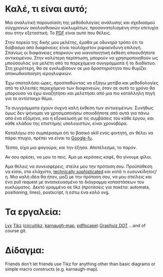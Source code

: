 # Καλέ, τι είναι αυτό;
Μια αναλυτική παρουσίαση της μεθοδολογίας ανάλυσης και σχεδιασμού σύγχρονων ακολουθιακών κυκλωμάτων, προσανατολισμένη στην επιτυχία σου στην εξεταστική. Το [PDF](./digielecguide.pdf) είναι αυτό που θέλεις.

Στην πορεία της δικής μου μελέτης, έμαθα με οδυνηρό τρόπο ότι το διάβασμα από διαφάνειες είναι τουλάχιστον ριψοκίνδυνη επιλογή. Σπανίως οι διαφάνειες επαρκούν για ικανοποιητική έκθεση οποιουδήποτε αντικειμένου. Στην καλύτερη περίπτωση, μπορούν να χρησιμοποιηθούν ως μπούσουλας για μελέτη από τα παρεχόμενα συγγράμματα ή το διαδίκτυο. Στη χειρότερη, θα σε εγκλωβίσουν σε μια δραστηριότητα που θυμίζει αποκωδικοποίηση ιερογλυφικών.

Έχω σπαταλήσει ώρες, προσπαθώντας να εξάγω μοτίβα και μεθοδολογίες από το ελλειπές περιεχόμενο των διαφανειών, όταν σε αυτό το χρόνο θα μπορούσα να έχω αναζητήσει και μελετήσει από μια πιο κατάλληλη πηγή για το αντίστοιχο θέμα.

Τα συγγράμματα έχουν συχνά καλή έκθεση των αντικειμένων. Συνήθως όμως δεν ψήνομαι να χρησιμοποιήσω οποιοδήποτε από αυτά για πάνω από ένα εξάμηνο, και η εξοικείωση με τις συμβάσεις του κάθε έργου, και κάθε κλάδου της επιστήμης υπολογιστών, είναι χρονοβόρα. 

Καταλήγω στο συμπέρασμα ότι το βασικό skill ενός φοιτητή, αν θέλει να πάρει πτυχίο, πρέπει να είναι το [Google-fu](https://en.wiktionary.org/wiki/Google-fu).

Τέσπα, είχα μια φαγούρα, και την έξησα. Αποτέλεσμα, το παρόν.

Αν σου αρέσει, να μου το πεις. Άμα με κεράσεις καφέ, θα γίνουμε φίλοι.

Άμα θέλεις να συνεισφέρεις, στείλε μου την πρόταση σου. Προϋπόθεση να είσαι, στο ελάχιστο, [technically sophisticated](https://www.learnenough.com/story) και κατά τι ευσυνείδητος/η. Μια καλή ιδέα θα ήταν, μαζί με την πρόταση σου, να μου στείλεις και ένα pull request με ανασκευασμένο το διάγραμμα καταστάσεων του κυκλώματος. Δεκτό γραμμένο σε tikz (προτάσεις για πακέτα: automata, positioning, lines), postscript, ή έστω ένα καλό svg.

# Τα εργαλεία:
[Lyx](https://www.lyx.org/)
[Tikz](http://www.texample.net/tikz/) ([circuitikz](https://ctan.org/pkg/circuitikz?lang=en), [karnaugh-map](https://ctan.org/pkg/karnaugh-map?lang=en), [pdflscape](https://ctan.org/pkg/pdflscape?lang=en))
[Graphviz DOT](https://www.graphviz.org/)
...and of course git.

# Δίδαγμα:
Friends don't let friends use Tikz for anything other than basic diagrams or simple macro constructs (e.g. karnaugh-map).

